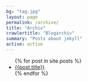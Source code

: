 ```yaml
---
bg: "tag.jpg"
layout: page
permalink: /archive/
title: "Archiv"
crawlertitle: "Blogarchiv"
summary: "Posts about jekyll"
active: active
---
```


<ul>
    {% for post in site.posts %}
    <li>
        <a href="{{post.url}}">{{post.title}}</a>
    </li>
    {% endfor %}
</ul>

<!--{% for tag in site.tags %}
  {% assign t = tag | first %}
  {% assign posts = tag | last %}

<h2 class="category-key" id="{{ t | downcase }}">{{ t | capitalize }}</h2>-->

<!--<ul class="year">
  {% for post in site.posts %}
    {% if post.tags contains t %}
      <li>
        {% if post.lastmod %}
          <a href="{{ post.url }}">{{ post.title }}</a>
          <span class="date">{{ post.lastmod | date: "%d-%m-%Y"  }}</span>
        {% else %}
          <a href="{{ post.url }}">{{ post.title }}</a>
          <span class="date">{{ post.date | date: "%d-%m-%Y"  }}</span>
        {% endif %}
      </li>
    {% endif %}
  {% endfor %}
</ul>-->


<!--{% endfor %}-->
